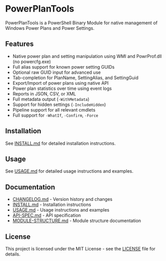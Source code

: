 # PowerPlanTools

PowerPlanTools is a PowerShell Binary Module for native management of Windows Power Plans and Power Settings.

## Features

* Native power plan and setting manipulation using WMI and PowrProf.dll (no powercfg.exe)
* Full alias support for known power setting GUIDs
* Optional raw GUID input for advanced use
* Tab-completion for PlanName, SettingAlias, and SettingGuid
* Export/Import of power plans using native API
* Power plan statistics over time using event logs
* Reports in JSON, CSV, or XML
* Full metadata output (`-WithMetadata`)
* Support for hidden settings (`-IncludeHidden`)
* Pipeline support for all relevant cmdlets
* Full support for `-WhatIf`, `-Confirm`, `-Force`

## Installation

See [INSTALL.md](docs/INSTALL.md) for detailed installation instructions.

## Usage

See [USAGE.md](docs/USAGE.md) for detailed usage instructions and examples.

## Documentation

* [CHANGELOG.md](docs/CHANGELOG.md) - Version history and changes
* [INSTALL.md](docs/INSTALL.md) - Installation instructions
* [USAGE.md](docs/USAGE.md) - Usage instructions and examples
* [API-SPEC.md](docs/API-SPEC.md) - API specification
* [MODULE-STRUCTURE.md](docs/MODULE-STRUCTURE.md) - Module structure documentation

## License

This project is licensed under the MIT License - see the [LICENSE](LICENSE) file for details.
